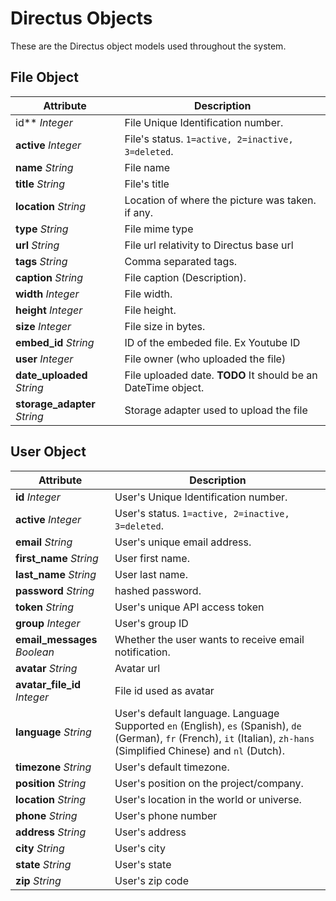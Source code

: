 # Directus Objects
These are the Directus object models used throughout the system.

## File Object

<span class="attributes">Attribute</span> | Description
----------------------------- | ---------------------- 
id** _Integer_                | File Unique Identification number.
**active** _Integer_            | File's status. `1=active, 2=inactive, 3=deleted`.
**name** _String_               | File name
**title** _String_              | File's title
**location** _String_           | Location of where the picture was taken. if any.
**type** _String_               | File mime type
**url** _String_                | File url relativity to Directus base url
**tags** _String_               | Comma separated tags.
**caption** _String_            | File caption (Description).
**width** _Integer_             | File width.
**height** _Integer_            | File height.
**size** _Integer_              | File size in bytes.
**embed_id** _String_           | ID of the embeded file. Ex Youtube ID
**user** _Integer_              | File owner (who uploaded the file)
**date_uploaded** _String_      | File uploaded date. **TODO** It should be an DateTime object.
**storage_adapter** _String_    | Storage adapter used to upload the file

## User Object

<span class="attributes">Attribute</span> | Description
----------------------------- | ---------------------- 
**id** _Integer_              | User's Unique Identification number.
**active** _Integer_          | User's status. `1=active, 2=inactive, 3=deleted`.
**email** _String_            | User's unique email address.
**first_name** _String_       | User first name.
**last_name** _String_        | User last name.
**password** _String_         | hashed password.
**token** _String_            | User's unique API access token
**group** _Integer_           | User's group ID
**email_messages** _Boolean_  | Whether the user wants to receive email notification.
**avatar** _String_           | Avatar url
**avatar_file_id** _Integer_  | File id used as avatar
**language** _String_         | User's default language. Language Supported `en` (English), `es` (Spanish), `de` (German), `fr` (French), `it` (Italian), `zh-hans` (Simplified Chinese) and `nl` (Dutch).
**timezone** _String_         | User's default timezone.
**position** _String_         | User's position on the project/company.
**location** _String_         | User's location in the world or universe.
**phone** _String_            | User's phone number
**address** _String_          | User's address
**city** _String_             | User's city
**state** _String_            | User's state
**zip** _String_              | User's zip code
